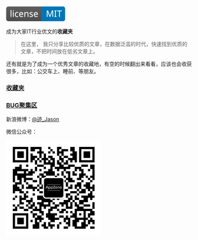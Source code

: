 ![mit](./mit.svg)

成为大家IT行业优文的**收藏夹**

> 在这里， 我只分享比较优质的文章，在数据泛滥的时代，快速找到优质的文章，不把时间放在低劣文章上。

还有就是为了成为一个优秀文章的收藏地，有空的时候翻出来看看，应该也会收获很多，比如：公交车上、睡前、等朋友。

### [收藏夹](https://github.com/zoeminghong/Coders-Dream-Works/blob/master/bookmark.md)

### [BUG聚集区](https://github.com/zoeminghong/Coders-Dream-Works/issues)


新浪微博：[@迹_Jason](http://weibo.com/jasongoo123)

微信公众号：

![](./appzone.jpeg)

